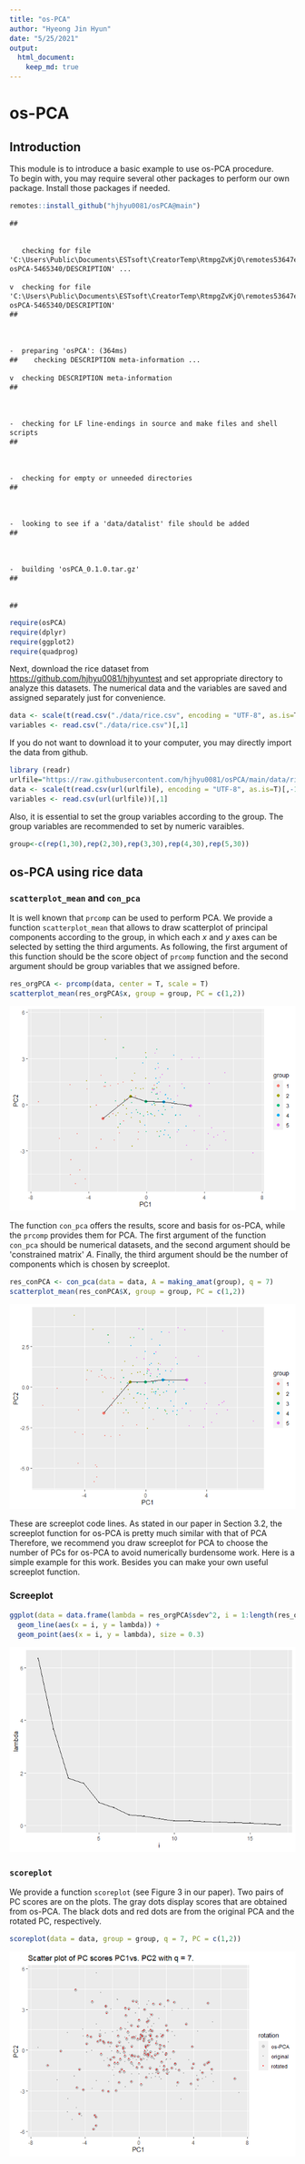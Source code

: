 ```yaml
---
title: "os-PCA"
author: "Hyeong Jin Hyun"
date: "5/25/2021"
output: 
  html_document: 
    keep_md: true
---
```

# os-PCA


## Introduction

This module is to introduce a basic example to use os-PCA procedure.  
To begin with, you may require several other packages to perform our own package. Install those packages if needed.

```r
remotes::install_github("hjhyu0081/osPCA@main")
```

```
##   
  
  
   checking for file 'C:\Users\Public\Documents\ESTsoft\CreatorTemp\RtmpgZvKjO\remotes53647e4a24c5\hjhyu0081-osPCA-5465340/DESCRIPTION' ...
  
v  checking for file 'C:\Users\Public\Documents\ESTsoft\CreatorTemp\RtmpgZvKjO\remotes53647e4a24c5\hjhyu0081-osPCA-5465340/DESCRIPTION'
## 
  
  
  
-  preparing 'osPCA': (364ms)
##    checking DESCRIPTION meta-information ...
  
v  checking DESCRIPTION meta-information
## 
  
  
  
-  checking for LF line-endings in source and make files and shell scripts
## 
  
  
  
-  checking for empty or unneeded directories
## 
  
  
  
-  looking to see if a 'data/datalist' file should be added
## 
  
  
  
-  building 'osPCA_0.1.0.tar.gz'
## 
  
   
## 

```

```r
require(osPCA)
require(dplyr)
require(ggplot2)
require(quadprog)
```


Next, download the rice dataset from https://github.com/hjhyu0081/hjhyuntest and set appropriate directory to analyze this datasets. The numerical data and the variables are saved and assigned separately just for convenience.


```r
data <- scale(t(read.csv("./data/rice.csv", encoding = "UTF-8", as.is=T)[,-1]))
variables <- read.csv("./data/rice.csv")[,1]
```

If you do not want to download it to your computer, you may directly import the data from github.

```r
library (readr)
urlfile="https://raw.githubusercontent.com/hjhyu0081/osPCA/main/data/rice.csv"
data <- scale(t(read.csv(url(urlfile), encoding = "UTF-8", as.is=T)[,-1]))
variables <- read.csv(url(urlfile))[,1]
```


Also, it is essential to set the group variables according to the group. The group variables are recommended to set by numeric varaibles.


```r
group<-c(rep(1,30),rep(2,30),rep(3,30),rep(4,30),rep(5,30))
```


## os-PCA using rice data

### `scatterplot_mean` and `con_pca`

It is well known that `prcomp` can be used to perform PCA. We provide a function `scatterplot_mean` that allows to draw scatterplot of principal components according to the group, in which each $x$ and $y$ axes can be selected by setting the third arguments. As following, the first argument of this function should be the score object of `prcomp` function and the second argument should be group variables that we assigned before.


```r
res_orgPCA <- prcomp(data, center = T, scale = T)
scatterplot_mean(res_orgPCA$x, group = group, PC = c(1,2))
```

![](osPCA_files/figure-html/unnamed-chunk-4-1.png)<!-- -->

The function `con_pca` offers the results, score and basis for os-PCA, while the `prcomp` provides them for PCA. The first argument of the function `con_pca` should be numerical datasets, and the second argument should be 'constrained matrix' $A$. Finally, the third argument should be the number of components which is chosen by screeplot. 


```r
res_conPCA <- con_pca(data = data, A = making_amat(group), q = 7)
scatterplot_mean(res_conPCA$X, group = group, PC = c(1,2))
```

![](osPCA_files/figure-html/unnamed-chunk-5-1.png)<!-- -->

These are screeplot code lines. As stated in our paper in Section 3.2, the screeplot function for os-PCA is pretty much similar with that of PCA  Therefore, we recommend you draw screeplot for PCA to choose the number of PCs for os-PCA to avoid numerically burdensome work. Here is a simple example for this work. Besides you can make your own useful screeplot function.

### Screeplot

```r
ggplot(data = data.frame(lambda = res_orgPCA$sdev^2, i = 1:length(res_orgPCA$sdev))) +
  geom_line(aes(x = i, y = lambda)) +
  geom_point(aes(x = i, y = lambda), size = 0.3)
```

![](osPCA_files/figure-html/screeplot-1.png)<!-- -->

### `scoreplot`
We provide a function `scoreplot` (see Figure 3 in our paper). Two pairs of PC scores are on the plots. The gray dots display scores that are obtained from os-PCA. The black dots and red dots are from the original PCA and the rotated PC, respectively. 

```r
scoreplot(data = data, group = group, q = 7, PC = c(1,2))
```

![](osPCA_files/figure-html/unnamed-chunk-6-1.png)<!-- -->
